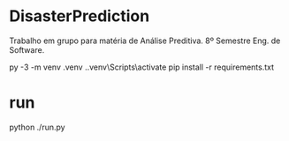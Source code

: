 # DisasterPrediction
Trabalho em grupo para matéria de Análise Preditiva. 8º Semestre Eng. de Software.


py -3 -m venv .venv
.\.venv\Scripts\activate
pip install -r requirements.txt

# run 
python ./run.py


